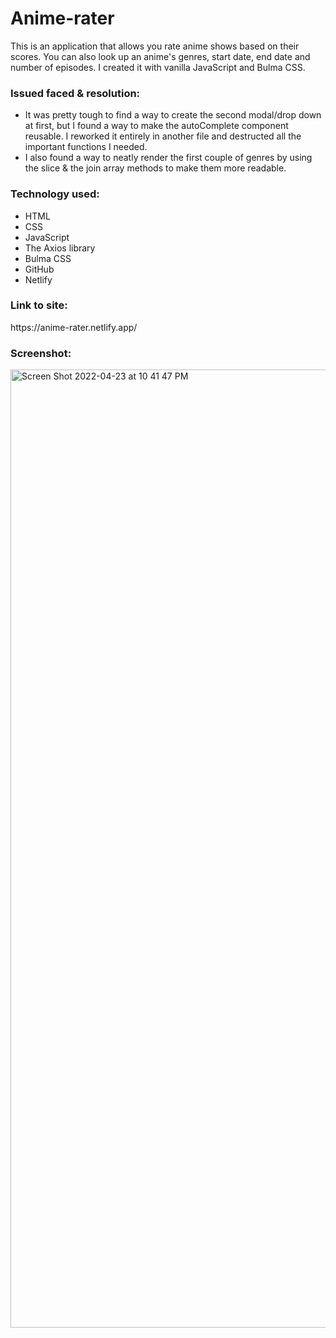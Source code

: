 # Anime-rater

This is an application that allows you rate anime shows based on their scores. You can also look up an anime's genres, start date, end date and number of episodes. I created it with vanilla JavaScript and Bulma CSS.

<h3>Issued faced & resolution:</h3>

- It was pretty tough to find a way to create the second modal/drop down at first, but I found a way to make the autoComplete component reusable. I reworked it entirely in another file and destructed all the important functions I needed.
- I also found a way to neatly render the first couple of genres by using the slice & the join array methods to make them more readable.

<h3>Technology used:</h3>

- HTML
- CSS
- JavaScript
- The Axios library
- Bulma CSS
- GitHub
- Netlify

<h3>Link to site:</h3>
https://anime-rater.netlify.app/


<h3>Screenshot:</h3>
<img width="1533" alt="Screen Shot 2022-04-23 at 10 41 47 PM" src="https://user-images.githubusercontent.com/40691059/165148532-f1563892-a5f0-4677-b9fa-469a6bc57c45.png">



